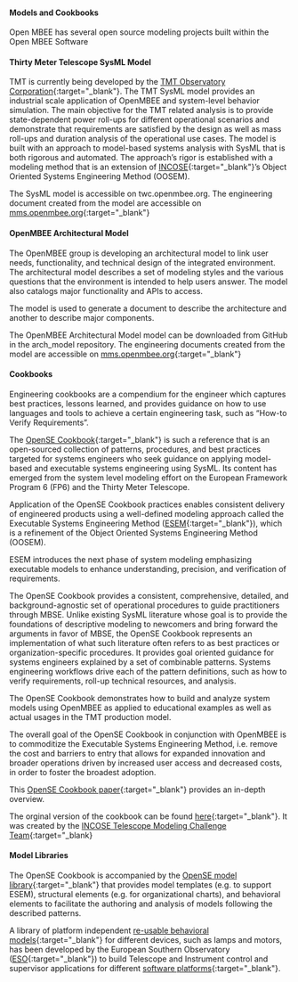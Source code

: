 #### Models and Cookbooks

Open MBEE has several open source modeling projects built within the Open MBEE Software


#### Thirty Meter Telescope SysML Model

TMT is currently being developed by the [TMT Observatory Corporation](http://www.tmt.org){:target="_blank"}. The TMT SysML model provides an industrial scale application of OpenMBEE and system-level behavior simulation. The main objective for the TMT related analysis is to provide state-dependent power roll-ups for different operational scenarios and demonstrate that requirements are satisfied by the design as well as mass roll-ups and duration analysis of the operational use cases. The model is built with an approach to model-based systems analysis with SysML that is both rigorous and automated. The approach’s rigor is established with a modeling method that is an extension of [INCOSE](http://www.incose.org){:target="_blank"}’s Object Oriented Systems Engineering Method (OOSEM).

The SysML model is accessible on twc.openmbee.org. The engineering document created from the model are accessible on [mms.openmbee.org](https://mms.openmbee.org/alfresco/mmsapp/mms.html#/projects/PROJECT-d94630c2-576c-4edd-a8cd-ae3ecd25d16c/master){:target="_blank"}


#### OpenMBEE Architectural Model

The OpenMBEE group is developing an architectural model to link user needs, functionality, and technical design of the integrated environment. The architectural model describes a set of modeling styles and the various questions that the environment is intended to help users answer. The model also catalogs major functionality and APIs to access.

The model is used to generate a document to describe the architecture and another to describe major components.

The OpenMBEE Architectural Model model can be downloaded from GitHub in the arch_model repository. The engineering documents created from the model are accessible on [mms.openmbee.org](https://mms.openmbee.org/alfresco/mmsapp/mms.html#/projects/PROJECT-f2f8bbae-a00b-4e02-bbe8-6d84fa3c219e/master){:target="_blank"}


#### Cookbooks

Engineering cookbooks are a compendium for the engineer which captures best practices, lessons learned, and provides guidance on how to use languages and tools to achieve a certain engineering task, such as “How-to Verify Requirements”.
        
The [OpenSE Cookbook](https://mms.openmbee.org/alfresco/mmsapp/mms.html#/projects/PROJECT-ID_2_2_17_7_33_25_AM_3ccfaf88_159fe0d7ba9__7d4e_cae_tw_jpl_nasa_gov_127_0_0_1/master/document/_18_5_2_e64033a_1513276256458_934885_22190){:target="_blank"} is such a reference that is an open-sourced collection of patterns, procedures, and best practices targeted for systems engineers who seek guidance on applying model-based and executable systems engineering using SysML. Its content has emerged from the system level modeling effort on the European Framework Program 6 (FP6) and the Thirty Meter Telescope.

Application of the OpenSE Cookbook practices enables consistent delivery of engineered products using a well-defined modeling approach called the Executable Systems Engineering Method ([ESEM](https://github.com/Open-MBEE/TMT-SysML-Model/blob/master/Presentations/SPIE_2016_Creating_Systems_Engineering_Products_With_Executable_Models_In_A_Model-Based_Engineering_Environment.docx){:target="_blank"}), which is a refinement of the Object Oriented Systems Engineering Method (OOSEM).

ESEM introduces the next phase of system modeling emphasizing executable models to enhance understanding, precision, and verification of requirements.

The OpenSE Cookbook provides a consistent, comprehensive, detailed, and background-agnostic set of operational procedures to guide practitioners through MBSE. Unlike existing SysML literature whose goal is to provide the foundations of descriptive modeling to newcomers and bring forward the arguments in favor of MBSE, the OpenSE Cookbook represents an implementation of what such literature often refers to as best practices or organization-specific procedures. It provides goal oriented guidance for systems engineers explained by a set of combinable patterns. Systems engineering workflows drive each of the pattern definitions, such as how to verify requirements, roll-up technical resources, and analysis.

The OpenSE Cookbook demonstrates how to build and analyze system models using OpenMBEE as applied to educational examples as well as actual usages in the TMT production model.

The overall goal of the OpenSE Cookbook in conjunction with OpenMBEE is to commoditize the Executable Systems Engineering Method, i.e. remove the cost and barriers to entry that allows for expanded innovation and broader operations driven by increased user access and decreased costs, in order to foster the broadest adoption.

This [OpenSE Cookbook paper](https://github.com/Open-MBEE/TMT-SysML-Model/blob/master/Presentations/OpenSE-Cookbook-Paper-SPIE-2018.pdf){:target="_blank"} provides an in-depth overview.

The orginal version of the cookbook can be found [here](http://mbse.gfse.de/documents/faq.html){:target="_blank"}. It was created by the [INCOSE Telescope Modeling Challenge Team](http://omgwiki.org/MBSE/doku.php?id=mbse:telescope){:target="_blank}


#### Model Libraries

The OpenSE Cookbook is accompanied by the [OpenSE model library](https://mms.openmbee.org/alfresco/mmsapp/mms.html#/projects/PROJECT-6e50f60a-ee13-4ee7-bd3a-e39338890c2d/master/document/_18_0_6_bec02f9_1498838354230_843679_41313){:target="_blank"} that provides model templates (e.g. to support ESEM), structural elements (e.g. for organizational charts), and behavioral elements to facilitate the authoring and analysis of models following the described patterns.

A library of platform independent [re-usable behavioral models](https://github.com/Open-MBEE/Comodo/tree/master/Models/Devices){:target="_blank"} for different devices, such as lamps and motors, has been developed by the European Southern Observatory ([ESO](https://www.eso.org){:target="_blank"}) to build Telescope and Instrument control and supervisor applications for different [software platforms](https://github.com/Open-MBEE/Comodo/blob/master/docs/OpenSourceBehaviouralModels.pptx){:target="_blank"}.
